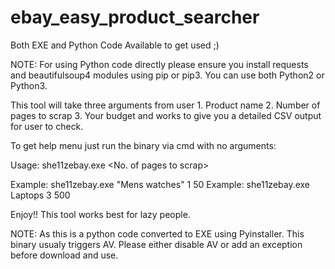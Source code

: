 # ebay_easy_product_searcher

Both EXE and Python Code Available to get used ;)

NOTE: For using Python code directly please ensure you install requests and beautifulsoup4 modules using pip or pip3. You can use both Python2 or Python3.


This tool will take three arguments from user 1. Product name 2. Number of pages to scrap 3. Your budget and works to give you a detailed CSV output for user to check.

To get help menu just run the binary via cmd with no arguments:

Usage: she11zebay.exe <Product name> <No. of pages to scrap> <Budget price>

Example: she11zebay.exe "Mens watches" 1 50
Example: she11zebay.exe Laptops 3 500


Enjoy!! This tool works best for lazy people.

NOTE: As this is a python code converted to EXE using Pyinstaller. This binary usualy triggers AV. Please either disable AV or add an exception before download and use.
